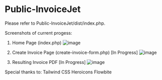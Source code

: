 # Public-InvoiceJet

Please refer to Public-InvoiceJet/dist/index.php.

Screenshots of current progess:

1. Home Page (index.php) 
![image](https://user-images.githubusercontent.com/74162870/229599010-aa22e3ae-7225-49c5-b7c4-53b15187496c.png)

2. Create Invoice Page (create-invoice-form.php) [In Progress]
![image](https://user-images.githubusercontent.com/74162870/229599402-5bea13d9-4943-451d-9e03-a23c24d79bb8.png)

3. Resulting Invoice PDF [In Progress]
![image](https://user-images.githubusercontent.com/74162870/229599906-e1f3211e-6045-409f-8212-999f3811bd1e.png)

Special thanks to:
Tailwind CSS
Heroicons
Flowbite
